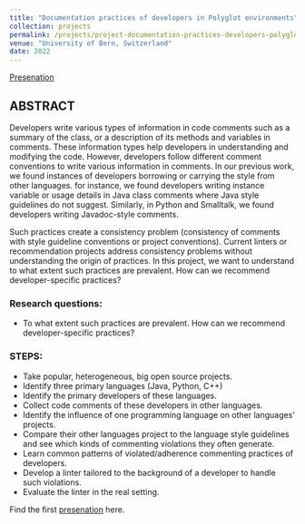 ```yaml
---
title: "Documentation practices of developers in Polyglot environments"
collection: projects
permalink: /projects/project-documentation-practices-developers-polyglot-environments
venue: "University of Bern, Switzerland"
date: 2022
---
```


[Presenation](https://poojaruhal.github.io/files/Slides-documentation-practices-developers-Polyglot-environments.pdf)

## ABSTRACT
Developers write various types of information in code comments such as a summary of the class, or a description of its methods and variables in comments. These information types help developers in understanding and modifying the code. However, developers follow different comment conventions to write various information in comments. In our previous work, we found instances of developers borrowing or carrying the style from other languages. for instance, we found developers writing instance variable or usage details in Java class comments where Java style guidelines do not suggest. Similarly, in Python and Smalltalk, we found developers writing Javadoc-style comments.

Such practices create a consistency problem (consistency of comments with style guideline conventions or project conventions). Current linters or recommendation projects address consistency problems without understanding the origin of practices. In this project, we want to understand to what extent such practices are prevalent. How can we recommend developer-specific practices?

### Research questions: 
- To what extent such practices are prevalent. How can we recommend developer-specific practices?

### STEPS: 
- Take popular, heterogeneous, big open source projects.
- Identify three primary languages (Java, Python, C++)
- Identify the primary developers of these languages.
- Collect code comments of these developers in other languages.
- Identify the influence of one programming language on other languages’ projects.
- Compare their other languages project to the language style guidelines and see which kinds of commenting violations they often generate.
- Learn common patterns of violated/adherence commenting practices of developers.
- Develop a linter tailored to the background of a developer to handle such violations.
- Evaluate the linter in the real setting.


Find the first [presenation](https://poojaruhal.github.io/files/Slides-Msc-Investigating-Energy-Related-Practices.pdf) here. 